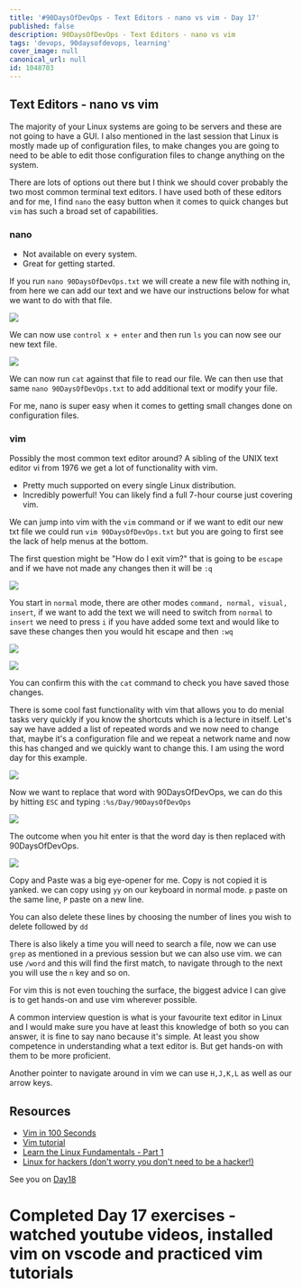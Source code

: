 ```yaml
---
title: '#90DaysOfDevOps - Text Editors - nano vs vim - Day 17'
published: false
description: 90DaysOfDevOps - Text Editors - nano vs vim
tags: 'devops, 90daysofdevops, learning'
cover_image: null
canonical_url: null
id: 1048703
---
```


## Text Editors - nano vs vim

The majority of your Linux systems are going to be servers and these are not going to have a GUI. I also mentioned in the last session that Linux is mostly made up of configuration files, to make changes you are going to need to be able to edit those configuration files to change anything on the system.

There are lots of options out there but I think we should cover probably the two most common terminal text editors. I have used both of these editors and for me, I find `nano` the easy button when it comes to quick changes but `vim` has such a broad set of capabilities.

### nano

- Not available on every system.
- Great for getting started.

If you run `nano 90DaysOfDevOps.txt` we will create a new file with nothing in, from here we can add our text and we have our instructions below for what we want to do with that file.

![](Images/Day17_Linux1.png)

We can now use `control x + enter` and then run `ls` you can now see our new text file.

![](Images/Day17_Linux2.png)

We can now run `cat` against that file to read our file. We can then use that same `nano 90DaysOfDevOps.txt` to add additional text or modify your file.

For me, nano is super easy when it comes to getting small changes done on configuration files.

### vim

Possibly the most common text editor around? A sibling of the UNIX text editor vi from 1976 we get a lot of functionality with vim.

- Pretty much supported on every single Linux distribution.
- Incredibly powerful! You can likely find a full 7-hour course just covering vim.

We can jump into vim with the `vim` command or if we want to edit our new txt file we could run `vim 90DaysOfDevOps.txt` but you are going to first see the lack of help menus at the bottom.

The first question might be "How do I exit vim?" that is going to be `escape` and if we have not made any changes then it will be `:q`

![](Images/Day17_Linux3.png)

You start in `normal` mode, there are other modes `command, normal, visual, insert`, if we want to add the text we will need to switch from `normal` to `insert` we need to press `i` if you have added some text and would like to save these changes then you would hit escape and then `:wq`

![](Images/Day17_Linux4.png)

![](Images/Day17_Linux5.png)

You can confirm this with the `cat` command to check you have saved those changes.

There is some cool fast functionality with vim that allows you to do menial tasks very quickly if you know the shortcuts which is a lecture in itself. Let's say we have added a list of repeated words and we now need to change that, maybe it's a configuration file and we repeat a network name and now this has changed and we quickly want to change this. I am using the word day for this example.

![](Images/Day17_Linux6.png)

Now we want to replace that word with 90DaysOfDevOps, we can do this by hitting `ESC` and typing `:%s/Day/90DaysOfDevOps`

![](Images/Day17_Linux7.png)

The outcome when you hit enter is that the word day is then replaced with 90DaysOfDevOps.

![](Images/Day17_Linux8.png)

Copy and Paste was a big eye-opener for me. Copy is not copied it is yanked. we can copy using `yy` on our keyboard in normal mode. `p` paste on the same line, `P` paste on a new line.

You can also delete these lines by choosing the number of lines you wish to delete followed by `dd`

There is also likely a time you will need to search a file, now we can use `grep` as mentioned in a previous session but we can also use vim. we can use `/word` and this will find the first match, to navigate through to the next you will use the `n` key and so on.

For vim this is not even touching the surface, the biggest advice I can give is to get hands-on and use vim wherever possible.

A common interview question is what is your favourite text editor in Linux and I would make sure you have at least this knowledge of both so you can answer, it is fine to say nano because it's simple. At least you show competence in understanding what a text editor is. But get hands-on with them to be more proficient.

Another pointer to navigate around in vim we can use `H,J,K,L` as well as our arrow keys.

## Resources

- [Vim in 100 Seconds](https://www.youtube.com/watch?v=-txKSRn0qeA)
- [Vim tutorial](https://www.youtube.com/watch?v=IiwGbcd8S7I)
- [Learn the Linux Fundamentals - Part 1](https://www.youtube.com/watch?v=kPylihJRG70)
- [Linux for hackers (don't worry you don't need to be a hacker!)](https://www.youtube.com/watch?v=VbEx7B_PTOE)

See you on [Day18](day18.md)

# Completed Day 17 exercises - watched youtube videos, installed vim on vscode and practiced vim tutorials